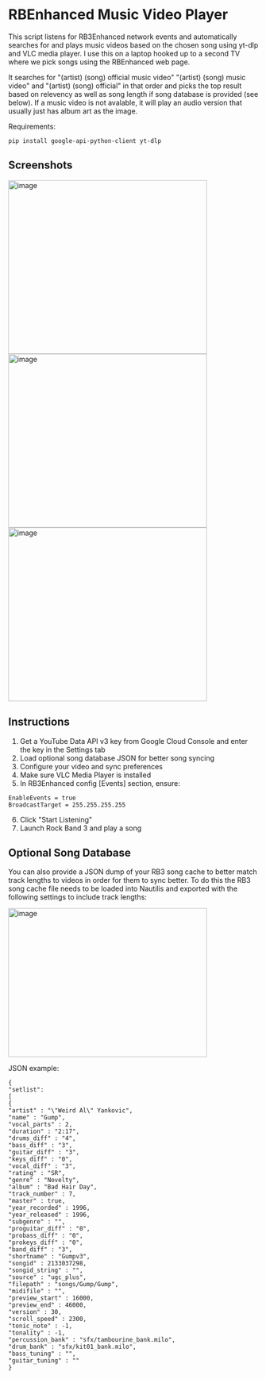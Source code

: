 # RBEnhanced Music Video Player
This script listens for RB3Enhanced network events and automatically searches for and plays music videos based on 
the chosen song using yt-dlp and VLC media player. I use this on a laptop hooked up to a second TV where we pick 
songs using the RBEnhanced web page.  

It searches for "(artist) (song) official music video" "(artist) (song) music video" and "(artist) (song) official"
in that order and picks the top result based on relevency as well as song length if song database is provided (see 
below). If a music video is not avalable, it will play an audio version that usually just has album art as the image.

Requirements:
```
pip install google-api-python-client yt-dlp
```
## Screenshots

<img width="400" height="350" alt="image" src="https://github.com/user-attachments/assets/bb011aa5-625e-4eb8-bb39-9c67e129825f" />

<img width="400" height="350" alt="image" src="https://github.com/user-attachments/assets/e34b21e0-6c15-4f69-bc41-53a0139cd43d" />

<img width="400" height="350" alt="image" src="https://github.com/user-attachments/assets/f5c54c7d-877a-414c-bf14-6f2b592b509a" />

## Instructions
1. Get a YouTube Data API v3 key from Google Cloud Console and enter the key in the Settings tab
2. Load optional song database JSON for better song syncing
3. Configure your video and sync preferences  
4. Make sure VLC Media Player is installed
5. In RB3Enhanced config [Events] section, ensure:
```
EnableEvents = true
BroadcastTarget = 255.255.255.255
```
6. Click "Start Listening" 
7. Launch Rock Band 3 and play a song

## Optional Song Database
You can also provide a JSON dump of your RB3 song cache to better match track lengths to videos in
order for them to sync better. To do this the RB3 song cache file needs to be loaded into Nautilis
and exported with the following settings to include track lengths:

<img width="400" height="300" alt="image" src="https://github.com/user-attachments/assets/29e323fa-6a25-4873-834b-c36f8361b511" />

JSON example:
```
{
"setlist":
[
{
"artist" : "\"Weird Al\" Yankovic",
"name" : "Gump",
"vocal_parts" : 2,
"duration" : "2:17",
"drums_diff" : "4",
"bass_diff" : "3",
"guitar_diff" : "3",
"keys_diff" : "0",
"vocal_diff" : "3",
"rating" : "SR",
"genre" : "Novelty",
"album" : "Bad Hair Day",
"track_number" : 7,
"master" : true,
"year_recorded" : 1996,
"year_released" : 1996,
"subgenre" : "",
"proguitar_diff" : "0",
"probass_diff" : "0",
"prokeys_diff" : "0",
"band_diff" : "3",
"shortname" : "Gumpv3",
"songid" : 2133037298,
"songid_string" : "",
"source" : "ugc_plus",
"filepath" : "songs/Gump/Gump",
"midifile" : "",
"preview_start" : 16000,
"preview_end" : 46000,
"version" : 30,
"scroll_speed" : 2300,
"tonic_note" : -1,
"tonality" : -1,
"percussion_bank" : "sfx/tambourine_bank.milo",
"drum_bank" : "sfx/kit01_bank.milo",
"bass_tuning" : "",
"guitar_tuning" : ""
}
```
